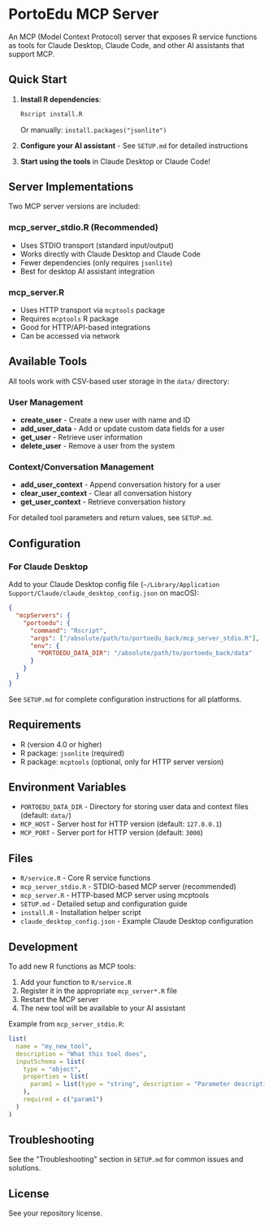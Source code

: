 # PortoEdu MCP Server

An MCP (Model Context Protocol) server that exposes R service functions as tools for Claude Desktop, Claude Code, and other AI assistants that support MCP.

## Quick Start

1. **Install R dependencies**:
   ```bash
   Rscript install.R
   ```
   Or manually: `install.packages("jsonlite")`

2. **Configure your AI assistant** - See `SETUP.md` for detailed instructions

3. **Start using the tools** in Claude Desktop or Claude Code!

## Server Implementations

Two MCP server versions are included:

### mcp_server_stdio.R (Recommended)
- Uses STDIO transport (standard input/output)
- Works directly with Claude Desktop and Claude Code
- Fewer dependencies (only requires `jsonlite`)
- Best for desktop AI assistant integration

### mcp_server.R
- Uses HTTP transport via `mcptools` package
- Requires `mcptools` R package
- Good for HTTP/API-based integrations
- Can be accessed via network

## Available Tools

All tools work with CSV-based user storage in the `data/` directory:

### User Management
- **create_user** - Create a new user with name and ID
- **add_user_data** - Add or update custom data fields for a user
- **get_user** - Retrieve user information
- **delete_user** - Remove a user from the system

### Context/Conversation Management
- **add_user_context** - Append conversation history for a user
- **clear_user_context** - Clear all conversation history
- **get_user_context** - Retrieve conversation history

For detailed tool parameters and return values, see `SETUP.md`.

## Configuration

### For Claude Desktop

Add to your Claude Desktop config file (`~/Library/Application Support/Claude/claude_desktop_config.json` on macOS):

```json
{
  "mcpServers": {
    "portoedu": {
      "command": "Rscript",
      "args": ["/absolute/path/to/portoedu_back/mcp_server_stdio.R"],
      "env": {
        "PORTOEDU_DATA_DIR": "/absolute/path/to/portoedu_back/data"
      }
    }
  }
}
```

See `SETUP.md` for complete configuration instructions for all platforms.

## Requirements

- R (version 4.0 or higher)
- R package: `jsonlite` (required)
- R package: `mcptools` (optional, only for HTTP server version)

## Environment Variables

- `PORTOEDU_DATA_DIR` - Directory for storing user data and context files (default: `data/`)
- `MCP_HOST` - Server host for HTTP version (default: `127.0.0.1`)
- `MCP_PORT` - Server port for HTTP version (default: `3000`)

## Files

- `R/service.R` - Core R service functions
- `mcp_server_stdio.R` - STDIO-based MCP server (recommended)
- `mcp_server.R` - HTTP-based MCP server using mcptools
- `SETUP.md` - Detailed setup and configuration guide
- `install.R` - Installation helper script
- `claude_desktop_config.json` - Example Claude Desktop configuration

## Development

To add new R functions as MCP tools:

1. Add your function to `R/service.R`
2. Register it in the appropriate `mcp_server*.R` file
3. Restart the MCP server
4. The new tool will be available to your AI assistant

Example from `mcp_server_stdio.R`:
```r
list(
  name = "my_new_tool",
  description = "What this tool does",
  inputSchema = list(
    type = "object",
    properties = list(
      param1 = list(type = "string", description = "Parameter description")
    ),
    required = c("param1")
  )
)
```

## Troubleshooting

See the "Troubleshooting" section in `SETUP.md` for common issues and solutions.

## License

See your repository license.
